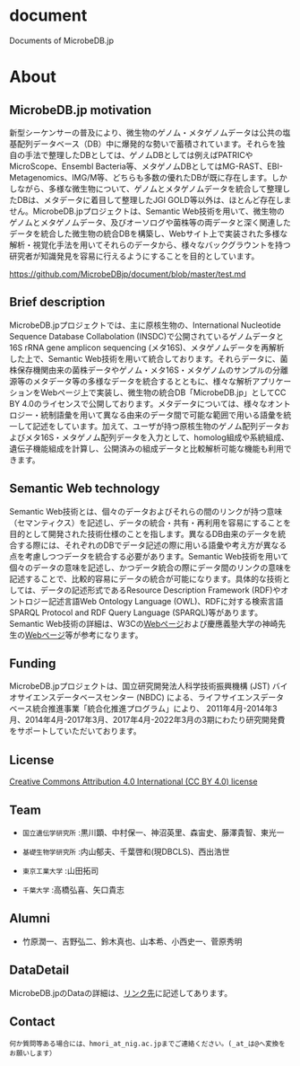 # document
Documents of MicrobeDB.jp

# About
## MicrobeDB.jp motivation
新型シーケンサーの普及により、微生物のゲノム・メタゲノムデータは公共の塩基配列データベース（DB）中に爆発的な勢いで蓄積されています。それらを独自の手法で整理したDBとしては、ゲノムDBとしては例えばPATRICやMicroScope、Ensembl Bacteria等、メタゲノムDBとしてはMG-RAST、EBI-Metagenomics、IMG/M等、どちらも多数の優れたDBが既に存在します。しかしながら、多様な微生物について、ゲノムとメタゲノムデータを統合して整理したDBは、メタデータに着目して整理したJGI GOLD等以外は、ほとんど存在しません。MicrobeDB.jpプロジェクトは、Semantic Web技術を用いて、微生物のゲノムとメタゲノムデータ、及びオーソログや菌株等の両データと深く関連したデータを統合した微生物の統合DBを構築し、Webサイト上で実装された多様な解析・視覚化手法を用いてそれらのデータから、様々なバックグラウントを持つ研究者が知識発見を容易に行えるようにすることを目的としています。

https://github.com/MicrobeDBjp/document/blob/master/test.md


## Brief description
MicrobeDB.jpプロジェクトでは、主に原核生物の、International Nucleotide Sequence Database Collabolation (INSDC)で公開されているゲノムデータと16S rRNA gene amplicon sequencing (メタ16S)、メタゲノムデータを再解析した上で、Semantic Web技術を用いて統合しております。それらデータに、菌株保存機関由来の菌株データやゲノム・メタ16S・メタゲノムのサンプルの分離源等のメタデータ等の多様なデータを統合するとともに、様々な解析アプリケーションをWebページ上で実装し、微生物の統合DB「MicrobeDB.jp」としてCC BY 4.0のライセンスで公開しております。メタデータについては、様々なオントロジー・統制語彙を用いて異なる由来のデータ間で可能な範囲で用いる語彙を統一して記述をしています。加えて、ユーザが持つ原核生物のゲノム配列データおよびメタ16S・メタゲノム配列データを入力として、homolog組成や系統組成、遺伝子機能組成を計算し、公開済みの組成データと比較解析可能な機能も利用できます。
## Semantic Web technology
Semantic Web技術とは、個々のデータおよびそれらの間のリンクが持つ意味（セマンティクス）を記述し、データの統合・共有・再利用を容易にすることを目的として開発された技術仕様のことを指します。異なるDB由来のデータを統合する際には、それぞれのDBでデータ記述の際に用いる語彙や考え方が異なる点を考慮しつつデータを統合する必要があります。Semantic Web技術を用いて個々のデータの意味を記述し、かつデータ統合の際にデータ間のリンクの意味を記述することで、比較的容易にデータの統合が可能になります。具体的な技術としては、データの記述形式であるResource Description Framework (RDF)やオントロジー記述言語Web Ontology Language (OWL)、RDFに対する検索言語SPARQL Protocol and RDF Query Language (SPARQL)等があります。Semantic Web技術の詳細は、W3Cの[Webページ](https://www.w3.org/2001/sw/)および慶應義塾大学の神崎先生の[Webページ](https://www.kanzaki.com/docs/sw/)等が参考になります。
## Funding
MicrobeDB.jpプロジェクトは、国立研究開発法人科学技術振興機構 (JST) バイオサイエンスデータベースセンター (NBDC) による、ライフサイエンスデータベース統合推進事業「統合化推進プログラム」により、 2011年4月-2014年3月、2014年4月-2017年3月、2017年4月-2022年3月の3期にわたり研究開発費をサポートしていただいております。
## License
[Creative Commons Attribution 4.0 International (CC BY 4.0) license](https://creativecommons.org/licenses/by/4.0/legalcode.ja)

## Team
+   `国立遺伝学研究所` :黒川顕、中村保一、神沼英里、森宙史、藤澤貴智、東光一

+   `基礎生物学研究所` :内山郁夫、千葉啓和(現DBCLS)、西出浩世

+   `東京工業大学` :山田拓司

+   `千葉大学` :高橋弘喜、矢口貴志

## Alumni
+   竹原潤一、吉野弘二、鈴木真也、山本希、小西史一、菅原秀明

## DataDetail
MicrobeDB.jpのDataの詳細は、[リンク先](https://github.com/MicrobeDBjp/document/blob/master/DataDetail)に記述してあります。

## Contact
	何か質問等ある場合には、hmori_at_nig.ac.jpまでご連絡ください。(_at_は@へ変換をお願いします）

